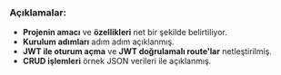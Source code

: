 
### Açıklamalar:
- **Projenin amacı** ve **özellikleri** net bir şekilde belirtiliyor.
- **Kurulum adımları** adım adım açıklanmış.
- **JWT ile oturum açma** ve **JWT doğrulamalı route'lar** netleştirilmiş.
- **CRUD işlemleri** örnek JSON verileri ile açıklanmış.


